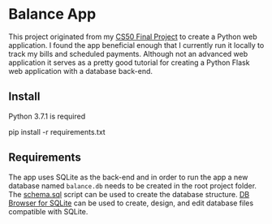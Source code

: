 # Balance App

This project originated from my [CS50 Final Project](https://www.youtube.com/watch?v=Kz2YUIlyIqU&t=2s) to create a Python web application.  I found the app beneficial enough that I currently run it locally to track my bills and scheduled payments.  Although not an advanced web application it serves as a pretty good tutorial for creating a Python Flask web application with a database back-end.

## Install

Python 3.7.1 is required

pip install -r requirements.txt

## Requirements

The app uses SQLite as the back-end and in order to run the app a new database named `balance.db` needs to be created in the root project folder.  The [schema.sql](schema.sql) script can be used to create the database structure.  [DB Browser for SQLite](https://sqlitebrowser.org/) can be used to create, design, and edit database files compatible with SQLite.